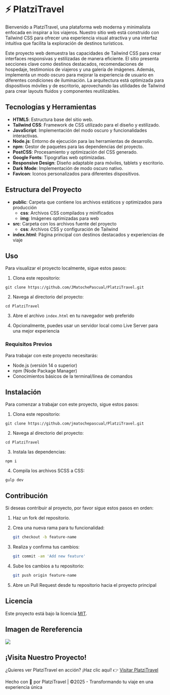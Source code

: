 # ⚡️ PlatziTravel

Bienvenido a PlatziTravel, una plataforma web moderna y minimalista enfocada en inspirar a los viajeros. Nuestro sitio web está construido con Tailwind CSS para ofrecer una experiencia visual atractiva y una interfaz intuitiva que facilita la exploración de destinos turísticos.

Este proyecto web demuestra las capacidades de Tailwind CSS para crear interfaces responsivas y estilizadas de manera eficiente. El sitio presenta secciones clave como destinos destacados, recomendaciones de hospedaje, testimonios de viajeros y una galería de imágenes. Además, implementa un modo oscuro para mejorar la experiencia de usuario en diferentes condiciones de iluminación. La arquitectura está optimizada para dispositivos móviles y de escritorio, aprovechando las utilidades de Tailwind para crear layouts fluidos y componentes reutilizables.

## Tecnologías y Herramientas

- **HTML5**: Estructura base del sitio web.
- **Tailwind CSS**: Framework de CSS utilizado para el diseño y estilizado.
- **JavaScript**: Implementación del modo oscuro y funcionalidades interactivas.
- **Node.js**: Entorno de ejecución para las herramientas de desarrollo.
- **npm**: Gestor de paquetes para las dependencias del proyecto.
- **PostCSS**: Procesamiento y optimización del CSS generado.
- **Google Fonts**: Tipografías web optimizadas.
- **Responsive Design**: Diseño adaptable para móviles, tablets y escritorio.
- **Dark Mode**: Implementación de modo oscuro nativo.
- **Favicon**: Iconos personalizados para diferentes dispositivos.

## Estructura del Proyecto

- **public**: Carpeta que contiene los archivos estáticos y optimizados para producción
  - **css**: Archivos CSS compilados y minificados
  - **img**: Imágenes optimizadas para web
- **src**: Carpeta con los archivos fuente del proyecto
  - **css**: Archivos CSS y configuración de Tailwind
- **index.html**: Página principal con destinos destacados y experiencias de viaje

## Uso

Para visualizar el proyecto localmente, sigue estos pasos:

1. Clona este repositorio:

```
git clone https://github.com/JMatochePascual/PlatziTravel.git
```

2. Navega al directorio del proyecto:

```
cd PlatziTravel
```

3. Abre el archivo `index.html` en tu navegador web preferido

4. Opcionalmente, puedes usar un servidor local como Live Server para una mejor experiencia

### Requisitos Previos

Para trabajar con este proyecto necesitarás:

- Node.js (versión 14 o superior)
- npm (Node Package Manager)
- Conocimientos básicos de la terminal/línea de comandos

## Instalación

Para comenzar a trabajar con este proyecto, sigue estos pasos:

1. Clona este repositorio:

```
git clone https://github.com/jmatochepascual/PlatziTravel.git
```

2. Navega al directorio del proyecto:

```
cd PlatziTravel
```

3. Instala las dependencias:

```
npm i
```

4. Compila los archivos SCSS a CSS:

```
gulp dev
```

## Contribución

Si deseas contribuir al proyecto, por favor sigue estos pasos en orden:

1. Haz un fork del repositorio.

2. Crea una nueva rama para tu funcionalidad:
   ```bash
   git checkout -b feature-name
   ```
3. Realiza y confirma tus cambios:
   ```bash
   git commit -am 'Add new feature'
   ```
4. Sube los cambios a tu repositorio:
   ```bash
   git push origin feature-name
   ```
5. Abre un Pull Request desde tu repositorio hacia el proyecto principal

## Licencia

Este proyecto está bajo la licencia [MIT](https://opensource.org/licenses/MIT).

## Imagen de Rereferencia

![](https://i.postimg.cc/rsDvVgdr/Platzi-Travel.png)

## ¡Visita Nuestro Proyecto!

¿Quieres ver PlatziTravel en acción? ¡Haz clic aquí! 👉 [Visitar PlatziTravel](https://jmatochepascual.github.io/PlatziTravel/)

Hecho con 💚 por PlatziTravel | ©2025 - Transformando tu viaje en una experiencia única
